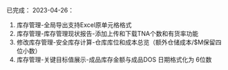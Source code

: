 已完成：
2023-04-26：
1. 库存管理-全局导出支持Excel原单元格格式
2. 库存管理-库存管理现状报告-添加上传和下载TNA个数和有货率功能
3. 修改库存管理-安全库存计算-仓库库位和成本总览（额外仓储成本/$M保留四位小数）
4. 库存管理-关键目标值展示-成品库存金额与成品DOS 日期格式化为 6位数
